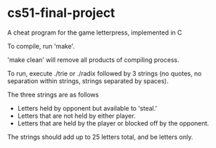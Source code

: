 # cs51-final-project
A cheat program for the game letterpress, implemented in C

To compile, run 'make'.

'make clean' will remove all products of compiling process.

To run, execute ./trie or ./radix followed by 3 strings 
    (no quotes, no separation within strings, strings separated by spaces).

The three strings are as follows
- Letters held by opponent but available to 'steal.'
- Letters that are not held by either player.
- Letters that are held by the player or blocked off by the opponent.

The strings should add up to 25 letters total, and be letters only.
